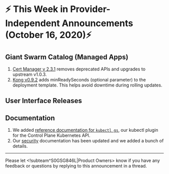 # :zap: This Week in Provider-Independent Announcements (October 16, 2020):zap:

## Giant Swarm Catalog (Managed Apps)

1. [Cert Manager v 2.3.1](https://github.com/giantswarm/cert-manager-app/blob/master/CHANGELOG.md#231---2020-10-29) removes deprecated APIs and upgrades to upstream v1.0.3.
2. [Kong v0.9.2](https://github.com/giantswarm/kong-app/blob/release-v0.9.x/CHANGELOG.md#092---2020-10-28) adds minReadySeconds (optional parameter) to the deployment template. This helps avoid downtime during rolling updates.


## User Interface Releases


## Documentation

1. We added [reference documentation for `kubectl gs`](https://docs.giantswarm.io/reference/kubectl-gs/), our kubectl plugin for the Control Plane Kubernetes API.
2. Our [security](https://docs.giantswarm.io/basics/security/) documentation has been updated and we added a bunch of details.
---
Please let <!subteam^S0GSG846L|Product Owners> know if you have any feedback or questions by replying to this announcement in a thread.
